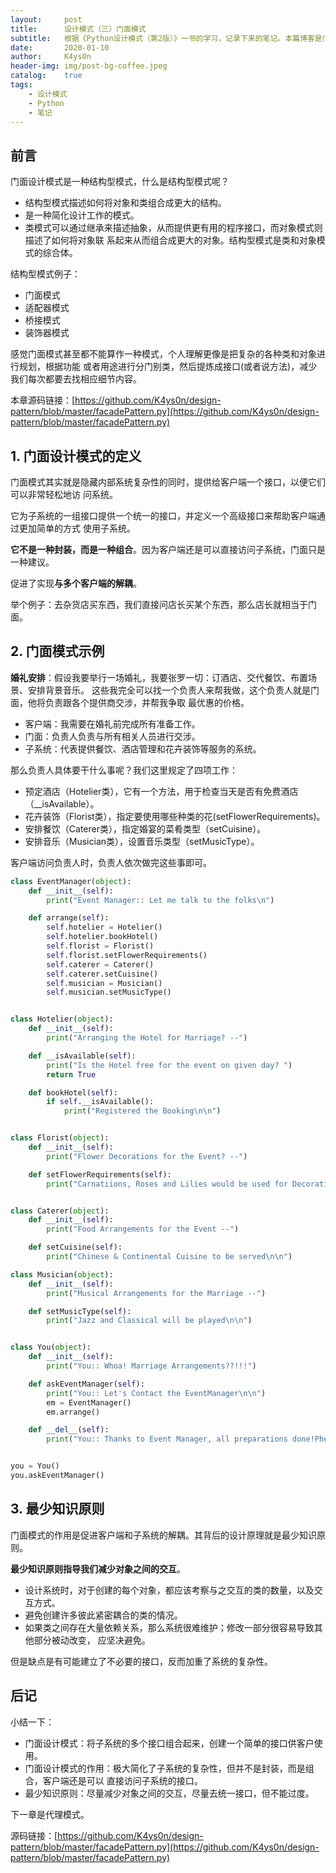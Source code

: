 ```yaml
---
layout:     post
title:      设计模式（三）门面模式
subtitle:   根据《Python设计模式（第2版）》一书的学习，记录下来的笔记。本篇博客是门面模式，是一种结构型模式。
date:       2020-01-10
author:     K4ys0n
header-img: img/post-bg-coffee.jpeg
catalog:    true
tags:
    - 设计模式
    - Python
    - 笔记
---
```


## 前言
门面设计模式是一种结构型模式，什么是结构型模式呢？
- 结构型模式描述如何将对象和类组合成更大的结构。
- 是一种简化设计工作的模式。
- 类模式可以通过继承来描述抽象，从而提供更有用的程序接口，而对象模式则描述了如何将对象联
系起来从而组合成更大的对象。结构型模式是类和对象模式的综合体。

结构型模式例子：
- 门面模式
- 适配器模式
- 桥接模式
- 装饰器模式

感觉门面模式甚至都不能算作一种模式，个人理解更像是把复杂的各种类和对象进行规划，根据功能
或者用途进行分门别类，然后提炼成接口(或者说方法)，减少我们每次都要去找相应细节内容。

本章源码链接：[https://github.com/K4ys0n/design-pattern/blob/master/facadePattern.py](https://github.com/K4ys0n/design-pattern/blob/master/facadePattern.py)

## 1. 门面设计模式的定义
门面模式其实就是隐藏内部系统复杂性的同时，提供给客户端一个接口，以便它们可以非常轻松地访
问系统。

它为子系统的一组接口提供一个统一的接口，并定义一个高级接口来帮助客户端通过更加简单的方式
使用子系统。

**它不是一种封装，而是一种组合**。因为客户端还是可以直接访问子系统，门面只是一种建议。

促进了实现**与多个客户端的解耦**。

举个例子：去杂货店买东西，我们直接问店长买某个东西，那么店长就相当于门面。

## 2. 门面模式示例
**婚礼安排**：假设我要举行一场婚礼，我要张罗一切：订酒店、交代餐饮、布置场景、安排背景音乐。
这些我完全可以找一个负责人来帮我做，这个负责人就是门面，他将负责跟各个提供商交涉，并帮我争取
最优惠的价格。
- 客户端：我需要在婚礼前完成所有准备工作。
- 门面：负责人负责与所有相关人员进行交涉。
- 子系统：代表提供餐饮、酒店管理和花卉装饰等服务的系统。

那么负责人具体要干什么事呢？我们这里规定了四项工作：
- 预定酒店（Hotelier类），它有一个方法，用于检查当天是否有免费酒店（\_\_isAvailable）。
- 花卉装饰（Florist类），指定要使用哪些种类的花(setFlowerRequirements)。
- 安排餐饮（Caterer类），指定婚宴的菜肴类型（setCuisine）。
- 安排音乐（Musician类），设置音乐类型（setMusicType）。

客户端访问负责人时，负责人依次做完这些事即可。

```python
class EventManager(object):
    def __init__(self):
        print("Event Manager:: Let me talk to the folks\n")

    def arrange(self):
        self.hotelier = Hotelier()
        self.hotelier.bookHotel()
        self.florist = Florist()
        self.florist.setFlowerRequirements()
        self.caterer = Caterer()
        self.caterer.setCuisine()
        self.musician = Musician()
        self.musician.setMusicType()


class Hotelier(object):
    def __init__(self):
        print("Arranging the Hotel for Marriage? --")

    def __isAvailable(self):
        print("Is the Hotel free for the event on given day? ")
        return True

    def bookHotel(self):
        if self.__isAvailable():
            print("Registered the Booking\n\n")


class Florist(object):
    def __init__(self):
        print("Flower Decorations for the Event? --")

    def setFlowerRequirements(self):
        print("Carnatiions, Roses and Lilies would be used for Decorations\n\n")


class Caterer(object):
    def __init__(self):
        print("Food Arrangements for the Event --")

    def setCuisine(self):
        print("Chinese & Continental Cuisine to be served\n\n")

class Musician(object):
    def __init__(self):
        print("Musical Arrangements for the Marriage --")

    def setMusicType(self):
        print("Jazz and Classical will be played\n\n")


class You(object):
    def __init__(self):
        print("You:: Whoa! Marriage Arrangements??!!!")

    def askEventManager(self):
        print("You:: Let's Contact the EventManager\n\n")
        em = EventManager()
        em.arrange()

    def __del__(self):
        print("You:: Thanks to Event Manager, all preparations done!Phew! ")


you = You()
you.askEventManager()
```

## 3. 最少知识原则
门面模式的作用是促进客户端和子系统的解耦。其背后的设计原理就是最少知识原则。

**最少知识原则指导我们减少对象之间的交互**。

- 设计系统时，对于创建的每个对象，都应该考察与之交互的类的数量，以及交互方式。
- 避免创建许多彼此紧密耦合的类的情况。
- 如果类之间存在大量依赖关系，那么系统很难维护；修改一部分很容易导致其他部分被动改变，
应坚决避免。

但是缺点是有可能建立了不必要的接口，反而加重了系统的复杂性。

## 后记
小结一下：
- 门面设计模式：将子系统的多个接口组合起来，创建一个简单的接口供客户使用。
- 门面设计模式的作用：极大简化了子系统的复杂性，但并不是封装，而是组合，客户端还是可以
直接访问子系统的接口。
- 最少知识原则：尽量减少对象之间的交互，尽量去统一接口，但不能过度。

下一章是代理模式。

源码链接：[https://github.com/K4ys0n/design-pattern/blob/master/facadePattern.py](https://github.com/K4ys0n/design-pattern/blob/master/facadePattern.py)